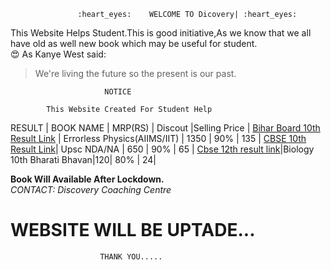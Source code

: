                    :heart_eyes:    WELCOME TO Dicovery| :heart_eyes:

This Website Helps Student.This is good initiative,As we know that we all have old as well new book which may be useful for student.  
                        :heart_eyes:
                        As Kanye West said:

> We're living the future so
> the present is our past.
                               
                         NOTICE
                            
            This Website Created For Student Help    
                           
                    


   RESULT       | BOOK NAME |  MRP(RS) | Discout |Selling Price |
   [Bihar Board 10th Result Link](http://biharboardonline.bihar.gov.in/)   | Errorless Physics(AIIMS/IIT) | 1350 | 90% | 135 |
  [ CBSE 10th Result Link](http://cbseresults.nic.in/class10/class10th19.htm/)| Upsc NDA/NA | 650 | 90% | 65 |
  [Cbse 12th result link](http://cbseresults.nic.in/class12/Class12th19.htm/)|Biology 10th Bharati Bhavan|120| 80% | 24|
   
 **Book Will Available After Lockdown.**  
 *CONTACT: Discovery Coaching Centre* 

  
#         WEBSITE WILL BE UPTADE...
                        THANK YOU.....
